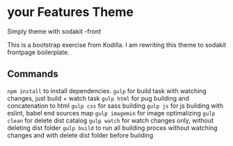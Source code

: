 # your Features Theme

Simply theme with sodakit -front

This is a bootstrap exercise from Kodilla.
I am rewriting this theme to sodakit frontpage boilerplate.

## Commands

`npm install` to install dependencies.
`gulp` for build task with watching changes, just build + watch task
`gulp html` for pug building and concatenation to html
`gulp css` for sass building
`gulp js` for js building with eslint, babel end sources map
`gulp imagemin` for image optimalizing
`gulp clean` for delete dist catalog
`gulp watch` for watch changes only, without deleting dist folder
`gulp build` to run all building proces without watching changes and with delete dist folder before building


